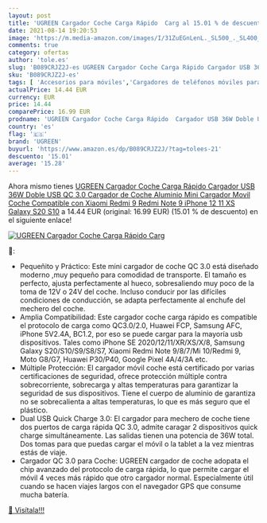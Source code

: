 ```yaml
---
layout: post
title: 'UGREEN Cargador Coche Carga Rápido  Carg al 15.01 % de descuento'
date: 2021-08-14 19:20:53
image: 'https://m.media-amazon.com/images/I/31ZuEGnLenL._SL500_._SL400_.jpg'
comments: true
category: ofertas
author: 'tole.es'
slug: 'B089CRJZ2J-es UGREEN Cargador Coche Carga Rápido Cargador USB 36W Doble...'
sku: 'B089CRJZ2J-es'
tags: [ 'Accesorios para móviles','Cargadores de teléfonos móviles para coches','Cargadores para móviles','Comunicación móvil y accesorios','Electrónica','iphone','ugreen', ]
actualPrice: 14.44 EUR
currency: EUR
price: 14.44
comparePrice: 16.99 EUR
prodname: 'UGREEN Cargador Coche Carga Rápido  Cargador USB 36W Doble USB QC 3.0 Cargador de Coche  Aluminio Mini Cargador Movil Coche Compatible con Xiaomi Redmi 9 Redmi Note 9 iPhone 12 11 XS Galaxy S20 S10'
country: 'es'
flag: '🇪🇸'
brand: 'UGREEN'
buyurl: 'https://www.amazon.es/dp/B089CRJZ2J/?tag=tolees-21'
descuento: '15.01'
average: '15.28'
---
```


Ahora mismo tienes [UGREEN Cargador Coche Carga Rápido  Cargador USB 36W Doble USB QC 3.0 Cargador de Coche  Aluminio Mini Cargador Movil Coche Compatible con Xiaomi Redmi 9 Redmi Note 9 iPhone 12 11 XS Galaxy S20 S10](https://www.amazon.es/dp/B089CRJZ2J/?tag=tolees-21) a 14.44 EUR (original: 16.99 EUR) (15.01 %  de descuento) en el siguiente enlace!

[![UGREEN Cargador Coche Carga Rápido  Carg](https://m.media-amazon.com/images/I/31ZuEGnLenL._SL500_._SL400_.jpg)](https://www.amazon.es/dp/B089CRJZ2J/?tag=tolees-21)

🔎:

- Pequeñito y Práctico: Este mini cargador de coche QC 3.0 está diseñado moderno ,muy pequeño para comodidad de transporte. El tamaño es perfecto, ajusta perfectamente al hueco, sobresaliendo muy poco de la toma de 12V o 24V del coche. Incluso conducir por las difíciles condiciones de conducción, se adapta perfectamente al enchufe del mechero del coche.
- Amplia Compatibilidad: Este cargador coche carga rápido es compatible el protocolo de carga como QC3.0/2.0, Huawei FCP, Samsung AFC, iPhone 5V2.4A, BC1.2, por eso se puede cargar para la mayoría usb dispositivos. Tales como iPhone SE 2020/12/11/XR/XS/X/8, Samsung Galaxy S20/S10/S9/S8/S7, Xiaomi Redmi Note 9/8/7/Mi 10/Redmi 9, Moto G8/G7, Huawei P30/P40, Google Pixel 4A/4/3A etc.
- Múltiple Protección: El cargador móvil coche está certificado por varias certificaciones de seguridad, ofrece protección múltiple contra sobrecorriente, sobrecarga y altas temperaturas para garantizar la seguridad de sus dispositivos. Tiene el cuerpo de aluminio de garantiza no se sobrecalienta a altas temperaturas, lo que es más seguro que el plástico.
- Dual USB Quick Charge 3.0: El cargador para mechero de coche tiene dos puertos de carga rápida QC 3.0, admite caragar 2 dispositivos quick charge simultáneamente. Las salidas tienen una potencia de 36W total. Dos tomas para que puedas cargar el móvil o la tablet a la vez mientras estás de viaje.
- Cargador QC 3.0 para Coche: UGREEN cargador de coche adopata el chip avanzado del protocolo de carga rápida, lo que permite cargar el móvil 4 veces más rápido que otro cargador normal. Especialmente útil cuando se hacen viajes largos con el navegador GPS que consume mucha batería.

[🛒 Visítala!!!](https://www.amazon.es/dp/B089CRJZ2J/?tag=tolees-21)

